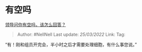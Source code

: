 # 有空吗
[领导问你有空吗，该怎么回答？](https://www.zhihu.com/question/302837772/answer/2404030850)

> Author: #NellNell 
> Last update: *25/03/2022* 
> Link:
> Tag: 

“有！刚和组员开完会，半小时之后才需要处理细胞，有什么事您说。”